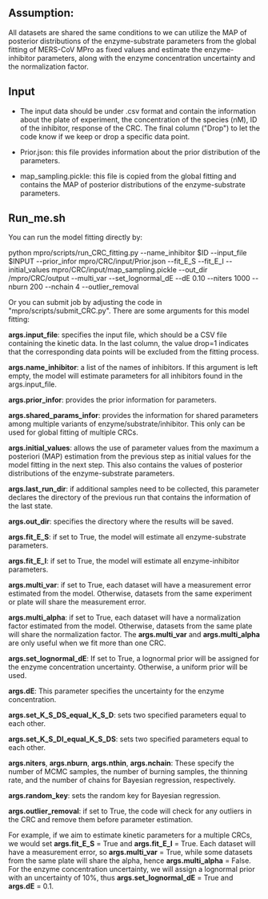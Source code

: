 ## Assumption:

All datasets are shared the same conditions to we can utilize the MAP of posterior distributions of the enzyme-substrate parameters from the global fitting of MERS-CoV MPro as fixed values and estimate the enzyme-inhibitor parameters, along with the enzyme concentration uncertainty and the normalization factor.

## Input

- The input data should be under .csv format and contain the information about the plate of experiment, the concentration of the species (nM), ID of the inhibitor, response of the CRC. The final column ("Drop") to let the code know if we keep or drop a specific data point. 

- Prior.json: this file provides information about the prior distribution of the parameters.

- map_sampling.pickle: this file is copied from the global fitting and contains the MAP of posterior distributions of the enzyme-substrate parameters.

## Run_me.sh

You can run the model fitting directly by: 

python mpro/scripts/run_CRC_fitting.py --name_inhibitor $ID --input_file $INPUT --prior_infor mpro/CRC/input/Prior.json --fit_E_S  --fit_E_I --initial_values mpro/CRC/input/map_sampling.pickle --out_dir /mpro/CRC/output --multi_var  --set_lognormal_dE  --dE 0.10 --niters 1000 --nburn 200  --nchain 4 --outlier_removal

Or you can submit job by adjusting the code in "mpro/scripts/submit_CRC.py". There are some arguments for this model fitting: 

**args.input_file**: specifies the input file, which should be a CSV file containing the kinetic data. In the last column, the value drop=1 indicates that the corresponding data points will be excluded from the fitting process.

**args.name_inhibitor**: a list of the names of inhibitors. If this argument is left empty, the model will estimate parameters for all inhibitors found in the args.input_file.

**args.prior_infor**: provides the prior information for parameters.

**args.shared_params_infor**: provides the information for shared parameters among multiple variants of enzyme/substrate/inhibitor. This only can be used for global fitting of multiple CRCs. 

**args.initial_values**: allows the use of parameter values from the maximum a posteriori (MAP) estimation from the previous step as initial values for the model fitting in the next step. This also contains the values of posterior distributions of the enzyme-substrate parameters.

**args.last_run_dir**: if additional samples need to be collected, this parameter declares the directory of the previous run that contains the information of the last state.

**args.out_dir**: specifies the directory where the results will be saved.

**args.fit_E_S**: if set to True, the model will estimate all enzyme-substrate parameters.

**args.fit_E_I**: if set to True, the model will estimate all enzyme-inhibitor parameters.

**args.multi_var**: if set to True, each dataset will have a measurement error estimated from the model. Otherwise, datasets from the same experiment or plate will share the measurement error.

**args.multi_alpha**: if set to True, each dataset will have a normalization factor estimated from the model. Otherwise, datasets from the same plate will share the normalization factor. The **args.multi_var** and **args.multi_alpha** are only useful when we fit more than one CRC. 

**args.set_lognormal_dE**: If set to True, a lognormal prior will be assigned for the enzyme concentration uncertainty. Otherwise, a uniform prior will be used.

**args.dE**: This parameter specifies the uncertainty for the enzyme concentration.

**args.set_K_S_DS_equal_K_S_D**: sets two specified parameters equal to each other.

**args.set_K_S_DI_equal_K_S_DS**: sets two specified parameters equal to each other.

**args.niters**, **args.nburn**, **args.nthin**, **args.nchain**: These specify the number of MCMC samples, the number of burning samples, the thinning rate, and the number of chains for Bayesian regression, respectively.

**args.random_key**: sets the random key for Bayesian regression.

**args.outlier_removal**: if set to True, the code will check for any outliers in the CRC and remove them before parameter estimation.


For example, if we aim to estimate kinetic parameters for a multiple CRCs, we would set **args.fit_E_S** = True and **args.fit_E_I** = True. Each dataset will have a measurement error, so **args.multi_var** = True, while some datasets from the same plate will share the alpha, hence **args.multi_alpha** = False. For the enzyme concentration uncertainty, we will assign a lognormal prior with an uncertainty of 10%, thus **args.set_lognormal_dE** = True and **args.dE** = 0.1.
